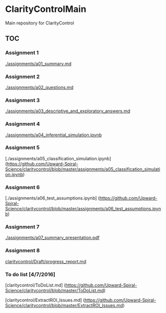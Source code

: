 # ClarityControlMain
Main repository for ClarityControl

## TOC

### Assignment 1

[./assignments/a01_summary.md](https://github.com/Upward-Spiral-Science/claritycontrol/blob/master/assignments/a01_summary.md)

### Assignment 2

[./assignments/a02_questions.md](https://github.com/Upward-Spiral-Science/claritycontrol/blob/master/assignments/a02_questions.md)

### Assignment 3

[./assignments/a03_descriptive_and_exploratory_answers.md](https://github.com/Upward-Spiral-Science/claritycontrol/blob/master/assignments/a03_descriptive_and_exploratory_answers.md)

### Assignment 4

[./assignments/a04_inferential_simulation.ipynb](https://github.com/Upward-Spiral-Science/claritycontrol/blob/master/assignments/a04_inferential_simulation.ipynb)

### Assignment 5

[./assignments/a05_classification_simulation.ipynb] (https://github.com/Upward-Spiral-Science/claritycontrol/blob/master/assignments/a05_classification_simulation.ipynb)

### Assignment 6

[./assignments/a06_test_assumptions.ipynb] (https://github.com/Upward-Spiral-Science/claritycontrol/blob/master/assignments/a06_test_assumptions.ipynb)

### Assignment 7

[./assignments/a07_summary_presentation.pdf](https://github.com/Upward-Spiral-Science/claritycontrol/blob/master/assignments/a07_summary_presentation.pdf)

### Assignment 8

[claritycontrol/Draft/progress_report.md](https://github.com/Upward-Spiral-Science/claritycontrol/blob/master/Draft/progress_report.md)


### To do list [4/7/2016]
[claritycontrol/ToDoList.md] (https://github.com/Upward-Spiral-Science/claritycontrol/blob/master/ToDoList.md)

[claritycontrol/ExtractROI_Issues.md] (https://github.com/Upward-Spiral-Science/claritycontrol/blob/master/ExtractROI_Issues.md)
